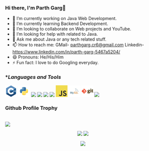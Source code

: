### Hi there, I'm Parth Garg👋

- 🔭 I’m currently working on Java Web Development.
- 🌱 I’m currently learning Backend Development.
- 👯 I’m looking to collaborate on Web projects and YouTube.
- 🤔 I’m looking for help with related to Java.
- 💬 Ask me about Java or any tech related stuff.
- 📫 How to reach me: GMail- parthgarg.cr6@gmail.com
                      Linkedin- https://www.linkedin.com/in/parth-garg-5467a5204/
- 😄 Pronouns: He/His/Him
- ⚡ Fun fact: I love to do Googling everyday.
 
### **Languages and Tools* 

<code><img height="38" src="https://raw.githubusercontent.com/github/explore/80688e429a7d4ef2fca1e82350fe8e3517d3494d/topics/cpp/cpp.png"></code>
<code><img height="38" src="https://raw.githubusercontent.com/github/explore/80688e429a7d4ef2fca1e82350fe8e3517d3494d/topics/python/python.png"></code>
<code><img height="38" src="https://user-images.githubusercontent.com/56729873/91666041-81a3eb00-eb17-11ea-8142-a049c30b3083.png"></code>
<code><img height="38" src="https://user-images.githubusercontent.com/56729873/91666227-ba908f80-eb18-11ea-9118-fdc1a845195b.png"></code>
<code><img height="38" src="https://user-images.githubusercontent.com/56729873/91666238-ced48c80-eb18-11ea-8279-66d4fbc90cc3.png"></code>
<code><img height="38" src="https://user-images.githubusercontent.com/56729873/91666250-e14ec600-eb18-11ea-81e4-59f2a65ff0aa.png"></code>
<code><img height="38" src="https://raw.githubusercontent.com/github/explore/80688e429a7d4ef2fca1e82350fe8e3517d3494d/topics/javascript/javascript.png" margin-top="10px"></code>
<code><img height="38" src="https://raw.githubusercontent.com/github/explore/80688e429a7d4ef2fca1e82350fe8e3517d3494d/topics/mysql/mysql.png"></code>
<code><img height="38" src="https://raw.githubusercontent.com/github/explore/80688e429a7d4ef2fca1e82350fe8e3517d3494d/topics/git/git.png"></code>
<code><img height="38" src="https://cdn.worldvectorlogo.com/logos/oracle-2.svg"></code><br>

### Github Profile Trophy

  <br/>
  <img src="https://github-profile-trophy.vercel.app/?username=parth2609&theme=monokai&row=1&no-frame=true&no-bg=true" align="center" />

<p align="center">
    <img
        height="180em"
        src="https://github-readme-stats.vercel.app/api?username=parth2609&show_icons=true&theme=radical&hide_border=true" />
    <img
        height="180em"
        src="https://github-readme-stats.vercel.app/api/top-langs/?username=parth2609&show_icons=true&hide_border=true&layout=compact&langs_count=8" />
</p>
<p align="center">
  <img src="https://github-readme-streak-stats.herokuapp.com/?user=parth2609&hide_border=true" height="180em" />
</p>
